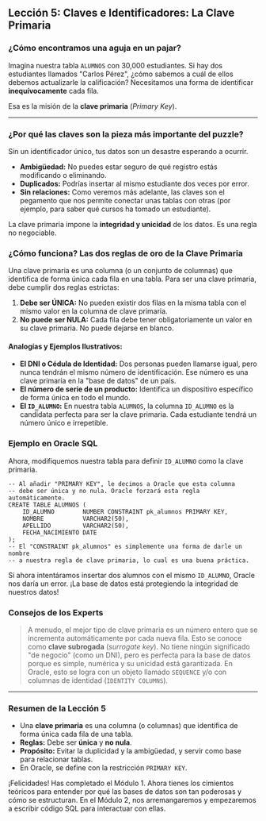 ## Lección 5: Claves e Identificadores: La Clave Primaria

### ¿Cómo encontramos una aguja en un pajar?

Imagina nuestra tabla `ALUMNOS` con 30,000 estudiantes. Si hay dos estudiantes llamados "Carlos Pérez", ¿cómo sabemos a cuál de ellos debemos actualizarle la calificación? Necesitamos una forma de identificar **inequívocamente** cada fila.

Esa es la misión de la **clave primaria** (*Primary Key*).

---

### ¿Por qué las claves son la pieza más importante del puzzle?

Sin un identificador único, tus datos son un desastre esperando a ocurrir.
- **Ambigüedad:** No puedes estar seguro de qué registro estás modificando o eliminando.
- **Duplicados:** Podrías insertar al mismo estudiante dos veces por error.
- **Sin relaciones:** Como veremos más adelante, las claves son el pegamento que nos permite conectar unas tablas con otras (por ejemplo, para saber qué cursos ha tomado un estudiante).

La clave primaria impone la **integridad y unicidad** de los datos. Es una regla no negociable.

### ¿Cómo funciona? Las dos reglas de oro de la Clave Primaria

Una clave primaria es una columna (o un conjunto de columnas) que identifica de forma única cada fila en una tabla. Para ser una clave primaria, debe cumplir dos reglas estrictas:

1.  **Debe ser ÚNICA:** No pueden existir dos filas en la misma tabla con el mismo valor en la columna de clave primaria.
2.  **No puede ser NULA:** Cada fila debe tener obligatoriamente un valor en su clave primaria. No puede dejarse en blanco.

#### Analogías y Ejemplos Ilustrativos:

- **El DNI o Cédula de Identidad:** Dos personas pueden llamarse igual, pero nunca tendrán el mismo número de identificación. Ese número es una clave primaria en la "base de datos" de un país.
- **El número de serie de un producto:** Identifica un dispositivo específico de forma única en todo el mundo.
- **El `ID_ALUMNO`:** En nuestra tabla `ALUMNOS`, la columna `ID_ALUMNO` es la candidata perfecta para ser la clave primaria. Cada estudiante tendrá un número único e irrepetible.

### Ejemplo en Oracle SQL

Ahora, modifiquemos nuestra tabla para definir `ID_ALUMNO` como la clave primaria.

```oracle
-- Al añadir "PRIMARY KEY", le decimos a Oracle que esta columna
-- debe ser única y no nula. Oracle forzará esta regla automáticamente.
CREATE TABLE ALUMNOS (
    ID_ALUMNO        NUMBER CONSTRAINT pk_alumnos PRIMARY KEY,
    NOMBRE           VARCHAR2(50),
    APELLIDO         VARCHAR2(50),
    FECHA_NACIMIENTO DATE
);
-- El "CONSTRAINT pk_alumnos" es simplemente una forma de darle un nombre
-- a nuestra regla de clave primaria, lo cual es una buena práctica.
```

Si ahora intentáramos insertar dos alumnos con el mismo `ID_ALUMNO`, Oracle nos daría un error. ¡La base de datos está protegiendo la integridad de nuestros datos!

### Consejos de los Experts

> A menudo, el mejor tipo de clave primaria es un número entero que se incrementa automáticamente por cada nueva fila. Esto se conoce como **clave subrogada** (*surrogate key*). No tiene ningún significado "de negocio" (como un DNI), pero es perfecta para la base de datos porque es simple, numérica y su unicidad está garantizada. En Oracle, esto se logra con un objeto llamado `SEQUENCE` y/o con columnas de identidad (`IDENTITY COLUMNS`).

---

### Resumen de la Lección 5

- Una **clave primaria** es una columna (o columnas) que identifica de forma única cada fila de una tabla.
- **Reglas:** Debe ser **única** y **no nula**.
- **Propósito:** Evitar la duplicidad y la ambigüedad, y servir como base para relacionar tablas.
- En Oracle, se define con la restricción `PRIMARY KEY`.

¡Felicidades! Has completado el Módulo 1. Ahora tienes los cimientos teóricos para entender por qué las bases de datos son tan poderosas y cómo se estructuran. En el Módulo 2, nos arremangaremos y empezaremos a escribir código SQL para interactuar con ellas.